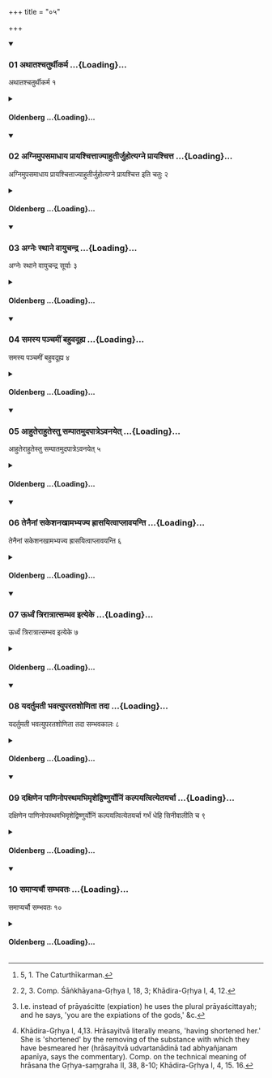 +++
title = "०५"

+++

<div class="js_include" includetitle="true" newlevelforh1="3" unfilled url="/vedAH_sAma/kauthumam/sUtram/gobhila-gRhyam/vishvAsa-prastutiH/2/05/01_athAtashchaturthIkarma.md">
<details open><summary><h3>01 अथातश्चतुर्थीकर्म ...{Loading}...</h3></summary>

अथातश्चतुर्थीकर्म १
</details>
</div>
<div class="js_include collapsed" newlevelforh1="4" title="Oldenberg" unfilled url="/vedAH_sAma/kauthumam/sUtram/gobhila-gRhyam/oldenberg/2/05/01_athAtashchaturthIkarma.md">
<details><summary><h4>Oldenberg ...{Loading}...</h4></summary>

1. [^1]  Now (follow) the ceremonies of the fourth day.


[^1]:  5, 1. The Caturthīkarman.

</details>
</div>
<div class="js_include" includetitle="true" newlevelforh1="3" unfilled url="/vedAH_sAma/kauthumam/sUtram/gobhila-gRhyam/vishvAsa-prastutiH/2/05/02_agnimupasamAdhAya_prAyashchittAjyAhutIrjuhotyag.md">
<details open><summary><h3>02 अग्निमुपसमाधाय प्रायश्चित्ताज्याहुतीर्जुहोत्यग्ने प्रायश्चित्त ...{Loading}...</h3></summary>

अग्निमुपसमाधाय प्रायश्चित्ताज्याहुतीर्जुहोत्यग्ने प्रायश्चित्त इति चतुः २
</details>
</div>
<div class="js_include collapsed" newlevelforh1="4" title="Oldenberg" unfilled url="/vedAH_sAma/kauthumam/sUtram/gobhila-gRhyam/oldenberg/2/05/02_agnimupasamAdhAya_prAyashchittAjyAhutIrjuhotyag.md">
<details><summary><h4>Oldenberg ...{Loading}...</h4></summary>

2. [^2]  Having put wood on the fire, he four times sacrifices expiatory Ājya oblations with (the formula), 'Agni! Thou art expiation' (MB. I, 4, 1)


[^2]:  2, 3. Comp. Śāṅkhāyana-Gṛhya I, 18, 3; Khādira-Gṛhya I, 4, 12.

</details>
</div>
<div class="js_include" includetitle="true" newlevelforh1="3" unfilled url="/vedAH_sAma/kauthumam/sUtram/gobhila-gRhyam/vishvAsa-prastutiH/2/05/03_agneH_sthAne_vAyuchandra.md">
<details open><summary><h3>03 अग्नेः स्थाने वायुचन्द्र ...{Loading}...</h3></summary>

अग्नेः स्थाने वायुचन्द्र सूर्याः ३
</details>
</div>
<div class="js_include collapsed" newlevelforh1="4" title="Oldenberg" unfilled url="/vedAH_sAma/kauthumam/sUtram/gobhila-gRhyam/oldenberg/2/05/03_agneH_sthAne_vAyuchandra.md">
<details><summary><h4>Oldenberg ...{Loading}...</h4></summary>

3. (And with the same formula), putting instead of Agni, Vāyu, Candra, and Sūrya;

</details>
</div>
<div class="js_include" includetitle="true" newlevelforh1="3" unfilled url="/vedAH_sAma/kauthumam/sUtram/gobhila-gRhyam/vishvAsa-prastutiH/2/05/04_samasya_panchamIM_bahuvadUhya.md">
<details open><summary><h3>04 समस्य पञ्चमीं बहुवदूह्य ...{Loading}...</h3></summary>

समस्य पञ्चमीं बहुवदूह्य ४
</details>
</div>
<div class="js_include collapsed" newlevelforh1="4" title="Oldenberg" unfilled url="/vedAH_sAma/kauthumam/sUtram/gobhila-gRhyam/oldenberg/2/05/04_samasya_panchamIM_bahuvadUhya.md">
<details><summary><h4>Oldenberg ...{Loading}...</h4></summary>

4. [^3]  A fifth oblation (with the names of the four gods) together, changing (in the Mantra the singular) into the plural.


[^3]:  I.e. instead of prāyaścitte (expiation) he uses the plural prāyaścittayaḥ; and he says, 'you are the expiations of the gods,' &c.

</details>
</div>
<div class="js_include" includetitle="true" newlevelforh1="3" unfilled url="/vedAH_sAma/kauthumam/sUtram/gobhila-gRhyam/vishvAsa-prastutiH/2/05/05_AhuterAhutestu_sampAtamudapAtre-vanayet.md">
<details open><summary><h3>05 आहुतेराहुतेस्तु सम्पातमुदपात्रेऽवनयेत् ...{Loading}...</h3></summary>

आहुतेराहुतेस्तु सम्पातमुदपात्रेऽवनयेत् ५
</details>
</div>
<div class="js_include collapsed" newlevelforh1="4" title="Oldenberg" unfilled url="/vedAH_sAma/kauthumam/sUtram/gobhila-gRhyam/oldenberg/2/05/05_AhuterAhutestu_sampAtamudapAtre-vanayet.md">
<details><summary><h4>Oldenberg ...{Loading}...</h4></summary>

5. The remnants of each oblation he should pour into a water-pot.

</details>
</div>
<div class="js_include" includetitle="true" newlevelforh1="3" unfilled url="/vedAH_sAma/kauthumam/sUtram/gobhila-gRhyam/vishvAsa-prastutiH/2/05/06_tenainAM_sakeshanakhAmabhyajya_hrAsayitvAplAvay.md">
<details open><summary><h3>06 तेनैनां सकेशनखामभ्यज्य ह्रासयित्वाप्लावयन्ति ...{Loading}...</h3></summary>

तेनैनां सकेशनखामभ्यज्य ह्रासयित्वाप्लावयन्ति ६
</details>
</div>
<div class="js_include collapsed" newlevelforh1="4" title="Oldenberg" unfilled url="/vedAH_sAma/kauthumam/sUtram/gobhila-gRhyam/oldenberg/2/05/06_tenainAM_sakeshanakhAmabhyajya_hrAsayitvAplAvay.md">
<details><summary><h4>Oldenberg ...{Loading}...</h4></summary>

6. [^4]  With that (Ājya) they besmear her body, including her hair and nails, remove (that water and Ājya by rubbing her), and wash her.


[^4]:  Khādira-Gṛhya I, 4,13. Hrāsayitvā literally means, 'having shortened her.' She is 'shortened' by the removing of the substance with which they have besmeared her (hrāsayitvā udvartanādinā tad abhyañjanam apanīya, says the commentary). Comp. on the technical meaning of hrāsana the Gṛhya-saṃgraha II, 38, 8-10; Khādira-Gṛhya I, 4, 15. 16.

</details>
</div>
<div class="js_include" includetitle="true" newlevelforh1="3" unfilled url="/vedAH_sAma/kauthumam/sUtram/gobhila-gRhyam/vishvAsa-prastutiH/2/05/07_UrdhvaM_trirAtrAtsambhava_ityeke.md">
<details open><summary><h3>07 ऊर्ध्वं त्रिरात्रात्सम्भव इत्येके ...{Loading}...</h3></summary>

ऊर्ध्वं त्रिरात्रात्सम्भव इत्येके ७
</details>
</div>
<div class="js_include collapsed" newlevelforh1="4" title="Oldenberg" unfilled url="/vedAH_sAma/kauthumam/sUtram/gobhila-gRhyam/oldenberg/2/05/07_UrdhvaM_trirAtrAtsambhava_ityeke.md">
<details><summary><h4>Oldenberg ...{Loading}...</h4></summary>

7. After three nights have passed, they should cohabit, according to some (teachers).

</details>
</div>
<div class="js_include" includetitle="true" newlevelforh1="3" unfilled url="/vedAH_sAma/kauthumam/sUtram/gobhila-gRhyam/vishvAsa-prastutiH/2/05/08_yadartumatI_bhavatyuparatashoNitA_tadA.md">
<details open><summary><h3>08 यदर्तुमती भवत्युपरतशोणिता तदा ...{Loading}...</h3></summary>

यदर्तुमती भवत्युपरतशोणिता तदा सम्भवकालः ८
</details>
</div>
<div class="js_include collapsed" newlevelforh1="4" title="Oldenberg" unfilled url="/vedAH_sAma/kauthumam/sUtram/gobhila-gRhyam/oldenberg/2/05/08_yadartumatI_bhavatyuparatashoNitA_tadA.md">
<details><summary><h4>Oldenberg ...{Loading}...</h4></summary>

8. When she has had her monthly illness and the blood has ceased to flow, that is the time for cohabiting.

</details>
</div>
<div class="js_include" includetitle="true" newlevelforh1="3" unfilled url="/vedAH_sAma/kauthumam/sUtram/gobhila-gRhyam/vishvAsa-prastutiH/2/05/09_daxiNena_pANinopasthamabhimRshedviShNuryoniM_ka.md">
<details open><summary><h3>09 दक्षिणेन पाणिनोपस्थमभिमृशेद्विष्णुर्योनिं कल्पयत्वित्येतयर्चा ...{Loading}...</h3></summary>

दक्षिणेन पाणिनोपस्थमभिमृशेद्विष्णुर्योनिं कल्पयत्वित्येतयर्चा गर्भं धेहि सिनीवालीति च ९
</details>
</div>
<div class="js_include collapsed" newlevelforh1="4" title="Oldenberg" unfilled url="/vedAH_sAma/kauthumam/sUtram/gobhila-gRhyam/oldenberg/2/05/09_daxiNena_pANinopasthamabhimRshedviShNuryoniM_ka.md">
<details><summary><h4>Oldenberg ...{Loading}...</h4></summary>

9. With his right hand he should touch her secret parts with the verse, 'May Viṣṇu make thy womb ready' (MB. I, 4, 6), and with that, 'Give conception, Sinīvālī' (l.l. 7).

</details>
</div>
<div class="js_include" includetitle="true" newlevelforh1="3" unfilled url="/vedAH_sAma/kauthumam/sUtram/gobhila-gRhyam/vishvAsa-prastutiH/2/05/10_samApyarchau_sambhavataH.md">
<details open><summary><h3>10 समाप्यर्चौ सम्भवतः ...{Loading}...</h3></summary>

समाप्यर्चौ सम्भवतः १०
</details>
</div>
<div class="js_include collapsed" newlevelforh1="4" title="Oldenberg" unfilled url="/vedAH_sAma/kauthumam/sUtram/gobhila-gRhyam/oldenberg/2/05/10_samApyarchau_sambhavataH.md">
<details><summary><h4>Oldenberg ...{Loading}...</h4></summary>

10. When those two verses are finished, they cohabit.

</details>
</div>
